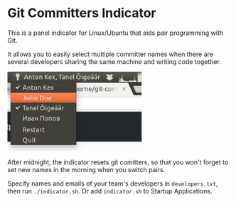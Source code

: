 Git Committers Indicator
========================

This is a panel indicator for Linux/Ubuntu that aids pair programming with Git.

It allows you to easily select multiple committer names when there are several
developers sharing the same machine and writing code together.

<img src="screenshot.png" width="302" alt="Screenshot of indicator with menu">

After midnight, the indicator resets git comitters, so that you won't forget
to set new names in the morning when you switch pairs.

Specify names and emails of your team's developers in `developers.txt`, then
run `./indicator.sh`. Or add `indicator.sh` to Startup Applications.
